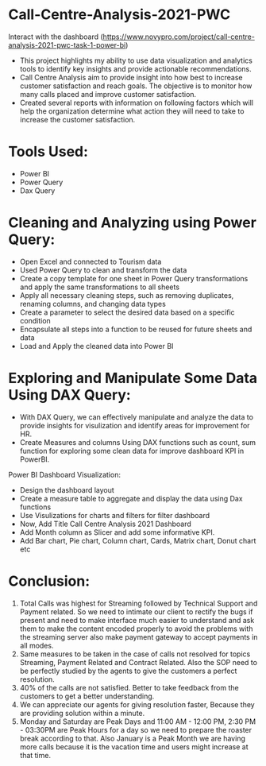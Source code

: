 # Call-Centre-Analysis-2021-PWC
 Interact with the dashboard (https://www.novypro.com/project/call-centre-analysis-2021-pwc-task-1-power-bi)

- This project highlights my ability to use data visualization and analytics tools to identify key insights and provide actionable recommendations.
- Call Centre Analysis aim to provide insight into how best to increase customer satisfaction and reach goals. The objective is to monitor how many calls placed and improve customer satisfaction. 
- Created several reports with information on following factors which will help the organization determine what action they will need to take to increase the customer satisfaction.

# Tools Used:
- Power BI
- Power Query
- Dax Query

# Cleaning and Analyzing using Power Query:
- Open Excel and connected to Tourism data
- Used Power Query to clean and transform the data
- Create a copy template for one sheet in Power Query transformations and apply the same transformations to all sheets
- Apply all necessary cleaning steps, such as removing duplicates, renaming columns, and changing data types
- Create a parameter to select the desired data based on a specific condition
- Encapsulate all steps into a function to be reused for future sheets and data
- Load and Apply the cleaned data into Power BI

# Exploring and Manipulate Some Data Using DAX Query:
- With DAX Query, we can effectively manipulate and analyze the data to provide insights for visulization and identify areas for improvement for HR.
- Create Measures and columns Using DAX functions such as count, sum function for exploring some clean data for improve dashboard KPI in PowerBI.

Power BI Dashboard Visualization:
- Design the dashboard layout
- Create a measure table to aggregate and display the data using Dax functions
- Use Visulizations for charts and filters for filter dashboard
- Now, Add Title Call Centre Analysis 2021 Dashboard
- Add Month column as Slicer and add some informative KPI.
- Add Bar chart, Pie chart, Column chart, Cards, Matrix chart, Donut chart etc


# Conclusion:

1) Total Calls was highest for Streaming followed by Technical Support and Payment related. So we need to intimate our client to rectify the bugs if present and need to make interface much easier to understand and ask them to make the content encoded properly to avoid the problems with the streaming server also make payment gateway to accept payments in all modes.
2) Same measures to be taken in the case of calls not resolved for topics Streaming, Payment Related and Contract Related. Also the SOP need to be perfectly studied by the agents to give the customers a perfect resolution.
3) 40% of the calls are not satisfied. Better to take feedback from the customers to get a better understanding.
4) We can appreciate our agents for giving resolution faster, Because they are providing solution within a minute.
5) Monday and Saturday are Peak Days and 11:00 AM - 12:00 PM, 2:30 PM - 03:30PM are Peak Hours for a day so we need to prepare the roaster break according to that. Also January is a Peak Month we are having more calls because it is the vacation time and users might increase at that time. 
